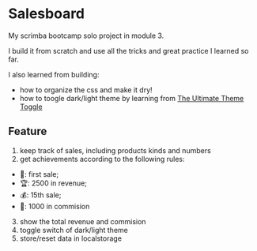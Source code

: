 # Salesboard

My scrimba bootcamp solo project in module 3. 

I build it from scratch and use all the tricks and great practice I learned so far.

I also learned from building:
- how to organize the css and make it dry!
- how to toogle dark/light theme by learning from [The Ultimate Theme Toggle](https://dev.to/whitep4nth3r/the-best-lightdark-mode-theme-toggle-in-javascript-368f)

## Feature

1. keep track of sales, including products kinds and numbers
2. get achievements according to the following rules: 
- 🔔: first sale; 
- 🏆: 2500 in revenue; 
- 💰: 15th sale; 
- 🤑: 1000 in commision
3. show the total revenue and commision 
4. toggle switch of dark/light theme
5. store/reset data in localstorage